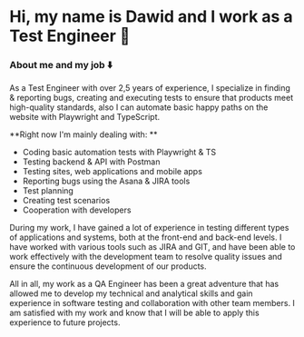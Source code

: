 # Hi, my name is Dawid and I work as a Test Engineer 👋

### About me and my job ⬇️

As a Test Engineer with over 2,5 years of experience, I specialize in finding & reporting bugs, creating and executing tests to ensure that products meet high-quality standards, also I can automate basic happy paths on the website with Playwright and TypeScript. 

**Right now I'm mainly dealing with: **
- Coding basic automation tests with Playwright & TS
- Testing backend & API with Postman
- Testing sites, web applications and mobile apps
- Reporting bugs using the Asana & JIRA tools
- Test planning
- Creating test scenarios
- Cooperation with developers

During my work, I have gained a lot of experience in testing different types of applications and systems, both at the front-end and back-end levels. I have worked with various tools such as JIRA and GIT, and have been able to work effectively with the development team to resolve quality issues and ensure the continuous development of our products.

All in all, my work as a QA Engineer has been a great adventure that has allowed me to develop my technical and analytical skills and gain experience in software testing and collaboration with other team members. I am satisfied with my work and know that I will be able to apply this experience to future projects.
